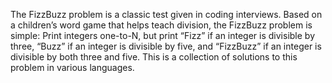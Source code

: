 The FizzBuzz problem is a classic test given in coding interviews. Based on a children’s word game that helps teach division, the FizzBuzz problem is simple: Print integers one-to-N, but print “Fizz” if an integer is divisible by three, “Buzz” if an integer is divisible by five, and “FizzBuzz” if an integer is divisible by both three and five. This is a collection of solutions to this problem in various languages.
